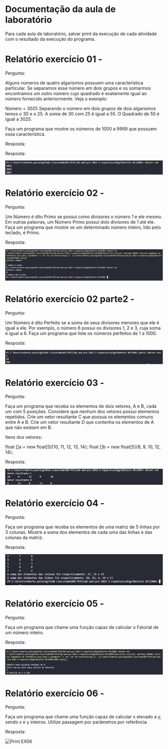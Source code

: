 # Documentação da aula de laboratório

Para cada aula de laboratório, salvar print da execução de cada atividade com o resultado da execução do programa.

# Relatório exercício 01 - 

Pergunta:

Alguns números de quatro algarismos possuem uma característica particular. Se separamos esse número em dois grupos e os somarmos encontramos um outro número cujo quadrado é exatamente igual ao número fornecido anteriormente. Veja o exemplo:
 
Número = 3025 
Separando o número em dois grupos de dois algarismos temos o 30 e o 25. 
A soma de 30 com 25 é igual a 55.
O Quadrado de 55 é igual a 3025.
 
Faça um programa que mostre os números de 1000 a 9999 que possuem essa característica.

Resposta:

Resposta:

![Print EX01](imgs/Ex01.jpeg)

# Relatório exercício 02 - 

Pergunta:

Um Número é dito Primo se possui como divisores o número 1 e ele mesmo. Em outras palavras, um Número Primo possui dois divisores de 1 até ele.
Faça um programa que mostre se um determinado número inteiro, lido pelo teclado, é Primo.

Resposta:

![Print EX02](imgs/Ex02.jpeg)

# Relatório exercício 02 parte2 - 

Pergunta:

Um Número é dito Perfeito se a soma de seus divisores menores que ele é igual a ele. Por exemplo, o número 6 possui os  divisores 1, 2 e 3, cuja soma é igual a 6.
Faça um programa que liste os números perfeitos de 1 a 1000.

Resposta:

![Print EX02 part2](imgs/Ex02part2.jpeg)

# Relatório exercício 03 - 

Pergunta:

Faça um programa que receba os elementos de dois vetores, A e B, cada um com 5 posições. 
Considere que nenhum dos vetores possui elementos repetidos.
Crie um vetor resultante C que possua os elementos comuns entre A e B.
Crie um vetor resultante D que contenha os elementos de A que não existam em B.

Itens dos vetores:

float []a = new float[5]{10, 11, 12, 13, 14};
float []b = new float[5]{8, 9, 10, 12, 14};

Resposta:

![Print EX03](imgs/Ex03.jpeg)

# Relatório exercício 04 - 

Pergunta:

Faça um programa que receba os elementos de uma matriz de 5 linhas por 3 colunas. 
Mostre a soma dos elementos de cada uma das linhas e das colunas da matriz.

Resposta:

![Print EX04](imgs/EX04.jpeg)

# Relatório exercício 05 - 

Pergunta:

Faça um programa que chame uma função capaz de calcular o Fatorial de um número inteiro.

Resposta:

![Print EX05](imgs/Ex05.jpeg)

# Relatório exercício 06 - 

Pergunta:

Faça um programa que chame uma função capaz de calcular x elevado a y, sendo x e y inteiros. 
Utilize passagem por parâmetros por referência.

Resposta:

![Print EX06](img/Ex06.jpeg)